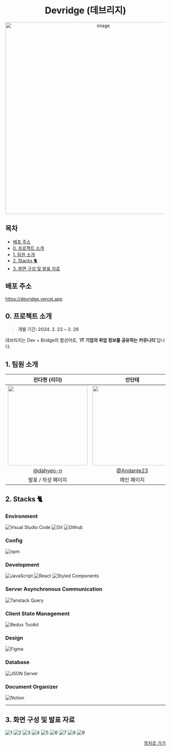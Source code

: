 <div align="center">
<h1>Devridge (데브리지)</h1>
<img width="600" alt="image" src="https://github.com/dahyeo-n/Devridge/blob/main/public/images/devridgeLogo.png">
</div>

## 목차

- [배포 주소](#배포-주소)
- [0. 프로젝트 소개](#0-프로젝트-소개)
- [1. 팀원 소개](#1-팀원-소개)
- [2. Stacks 🐈](#2-stacks-)
- [3. 화면 구성 및 발표 자료](#3-화면-구성-및-발표-자료)

## 배포 주소

https://devridge.vercel.app

## 0. 프로젝트 소개

> **개발 기간: 2024. 2. 23 ~ 2. 29**

데브리지는 Dev + Bridge의 합성어로, '**IT 기업의 취업 정보를 공유하는 커뮤니티**'입니다.

## 1. 팀원 소개

|                                                              진다현 (리더)                                                              |                                      안단테                                     |                  김명환                  |
| :-------------------------------------------------------------------------------------------------------------------------------: | :------------------------------------------------------------------------------: | :--------------------------------------: |
| <img width="250px" src="https://avatars.githubusercontent.com/u/154739298?s=400&u=ffcac1e1be1165a48832c6f33c04f9b617c70802&v=4" /> | <img width="250px" src="https://avatars.githubusercontent.com/u/98266983?v=4"/> | <img width="250px" src="https://avatars.githubusercontent.com/u/154975499?v=4"/> |
|                                             [@dahyeo-n](https://github.com/dahyeo-n)                                              |                       [@Andante23](https://github.com/Andante23)                       | [@baram55](https://github.com/baram55) |
|            발표 / 작성 페이지           |            메인 페이지           |            상세 페이지            |


## 2. Stacks 🐈

### Environment

![Visual Studio Code](https://img.shields.io/badge/Visual%20Studio%20Code-007ACC?style=for-the-badge&logo=Visual%20Studio%20Code&logoColor=white)
![Git](https://img.shields.io/badge/Git-F05032?style=for-the-badge&logo=Git&logoColor=white)
![Github](https://img.shields.io/badge/GitHub-181717?style=for-the-badge&logo=GitHub&logoColor=white)

### Config

![npm](https://img.shields.io/badge/npm-CB3837?style=for-the-badge&logo=npm&logoColor=white)

### Development

![JavaScript](https://img.shields.io/badge/JavaScript-F7DF1E?style=for-the-badge&logo=Javascript&logoColor=white)
![React](https://img.shields.io/badge/React-20232A?style=for-the-badge&logo=react&logoColor=61DAFB)
![Styled Components](https://img.shields.io/badge/styled--components-DB7093?style=for-the-badge&logo=styled-components&logoColor=white)

### Server Asynchronous Communication
![Tanstack Query](https://img.shields.io/badge/Tanstack_Query-FF4000?style=for-the-badge&logo=tanstackquery&logoColor=white)

### Client State Management

![Redux Toolkit](https://img.shields.io/badge/Redux_Tookit-593D88?style=for-the-badge&logo=redux&logoColor=white)

### Design

![Figma](https://img.shields.io/badge/Figma-F24E1E?style=for-the-badge&logo=figma&logoColor=white)

### Database

![JSON Server](https://img.shields.io/badge/Json_server-181818?style=for-the-badge&logo=jsonserver&logoColor=white)

### Document Organizer

![Notion](https://img.shields.io/badge/Notion-000000?style=for-the-badge&logo=Notion&logoColor=white)

---

## 3. 화면 구성 및 발표 자료

![1](https://github.com/user-attachments/assets/94537397-3d7f-42fd-824b-acbd69318a48)
![2](https://github.com/user-attachments/assets/6d480d55-a623-4dd0-a9f6-2f3cb4f7b78d)
![3](https://github.com/user-attachments/assets/3ed11fa9-8892-4724-802a-98bd594465dc)
![4](https://github.com/user-attachments/assets/cc176c54-07c7-4f60-8c96-52dfc608ed81)
![5](https://github.com/user-attachments/assets/32fd5d9a-aca6-449e-828a-7877b4de2c86)
![6](https://github.com/user-attachments/assets/a2d0c19c-da4c-4a29-8404-ea2fb9503ad5)
![7](https://github.com/user-attachments/assets/a96dda8a-7da3-4c50-9493-1135c15b59ce)
![8](https://github.com/user-attachments/assets/ea70297e-c868-4ce2-9801-ccc1811b714d)
![9](https://github.com/user-attachments/assets/f1046058-24d2-42fe-9007-e82d4f4f89f0)


<div align="right">
  
[목차로 가기](#목차)

</div>
